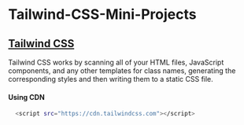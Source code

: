 # Tailwind-CSS-Mini-Projects

## [Tailwind CSS](https://tailwindcss.com/docs/installation)

Tailwind CSS works by scanning all of your HTML files, JavaScript components, and any other templates for class names, generating the corresponding styles and then writing them to a static CSS file.

#### Using CDN
```bash
  <script src="https://cdn.tailwindcss.com"></script>
```